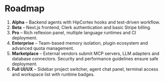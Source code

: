 # Roadmap

1. **Alpha** – Backend agents with HipCortex hooks and test-driven workflow.
2. **Beta** – Next.js frontend, Clerk authentication and basic Stripe billing.
3. **Pro** – Rich reflexion panel, multiple language runtimes and CI deployment.
4. **Enterprise** – Team-based memory isolation, plugin ecosystem and advanced quota management.
5. **Marketplace** – External vendors submit MCP servers, LLM adapters and database connectors. Security and performance guidelines ensure safe deployment.
6. **Full UI/UX** – Sidebar project switcher, agent chat panel, terminal access and workspace list with runtime badges.
